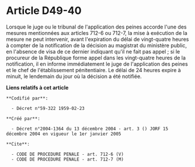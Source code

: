 # Article D49-40

Lorsque le juge ou le tribunal de l'application des peines accorde l'une des mesures mentionnées aux articles 712-6 ou 712-7,
la mise à exécution de la mesure ne peut intervenir, avant l'expiration du délai de vingt-quatre heures à compter de la
notification de la décision au magistrat du ministère public, en l'absence de visa de ce dernier indiquant qu'il ne fait pas
appel ; si le procureur de la République forme appel dans les vingt-quatre heures de la notification, il en informe
immédiatement le juge de l'application des peines et le chef de l'établissement pénitentiaire. Le délai de 24 heures expire à
minuit, le lendemain du jour où la décision a été notifiée.

**Liens relatifs à cet article**

	**Codifié par**:

	  - Décret n°59-322 1959-02-23

	**Créé par**:

	  - Décret n°2004-1364 du 13 décembre 2004 - art. 3 () JORF 15 décembre 2004 en vigueur le 1er janvier 2005

	**Cite**:

	  - CODE DE PROCEDURE PENALE - art. 712-6 (V)
	  - CODE DE PROCEDURE PENALE - art. 712-7 (M)
